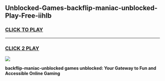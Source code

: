 
## Unblocked-Games-backflip-maniac-unblocked-Play-Free-iihlb
<h3>
<a href="https://premium76.site?title=backflip-maniac-unblocked&ref=23A">CLICK TO PLAY</a></h3>
<hr>

<h3>
<a href="https://premium76.site?title=backflip-maniac-unblocked&ref=23A">CLICK 2 PLAY</a>
  
</h3>

<a href="https://premium76.site?title=backflip-maniac-unblocked&ref=23A"><img src="https://clearcache.store/games.png"></a>


**backflip-maniac-unblocked games unblocked: Your Gateway to Fun and Accessible Online Gaming**
